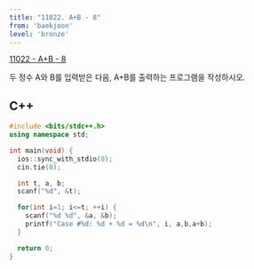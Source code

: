 ```yaml
---
title: "11022. A+B - 8"
from: 'baekjoon'
level: 'bronze'
---
```


[11022 - A+B - 8](https://www.acmicpc.net/problem/11022)

두 정수 A와 B를 입력받은 다음, A+B를 출력하는 프로그램을 작성하시오.

## C++
```cpp
#include <bits/stdc++.h> 
using namespace std;

int main(void) {
  ios::sync_with_stdio(0);
  cin.tie(0);

  int t, a, b;
  scanf("%d", &t);

  for(int i=1; i<=t; ++i) {
    scanf("%d %d", &a, &b);
    printf("Case #%d: %d + %d = %d\n", i, a,b,a+b);
  }

  return 0;
}
```